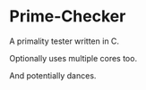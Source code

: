 Prime-Checker
=============

A primality tester written in C.

Optionally uses multiple cores too.

And potentially dances.
